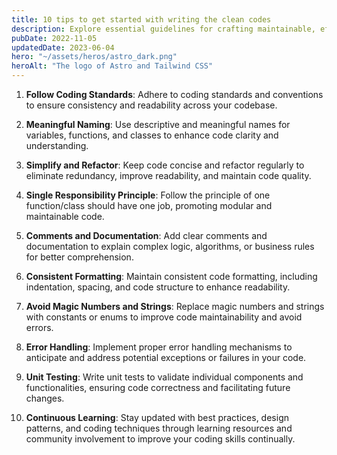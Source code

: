```yaml
---
title: 10 tips to get started with writing the clean codes
description: Explore essential guidelines for crafting maintainable, efficient, and high-quality code to enhance software development workflows.
pubDate: 2022-11-05
updatedDate: 2023-06-04
hero: "~/assets/heros/astro_dark.png"
heroAlt: "The logo of Astro and Tailwind CSS"
---
```


1. **Follow Coding Standards**: Adhere to coding standards and conventions to ensure consistency and readability across your codebase.

2. **Meaningful Naming**: Use descriptive and meaningful names for variables, functions, and classes to enhance code clarity and understanding.

3. **Simplify and Refactor**: Keep code concise and refactor regularly to eliminate redundancy, improve readability, and maintain code quality.

4. **Single Responsibility Principle**: Follow the principle of one function/class should have one job, promoting modular and maintainable code.

5. **Comments and Documentation**: Add clear comments and documentation to explain complex logic, algorithms, or business rules for better comprehension.

6. **Consistent Formatting**: Maintain consistent code formatting, including indentation, spacing, and code structure to enhance readability.

7. **Avoid Magic Numbers and Strings**: Replace magic numbers and strings with constants or enums to improve code maintainability and avoid errors.

8. **Error Handling**: Implement proper error handling mechanisms to anticipate and address potential exceptions or failures in your code.

9. **Unit Testing**: Write unit tests to validate individual components and functionalities, ensuring code correctness and facilitating future changes.

10. **Continuous Learning**: Stay updated with best practices, design patterns, and coding techniques through learning resources and community involvement to improve your coding skills continually.
